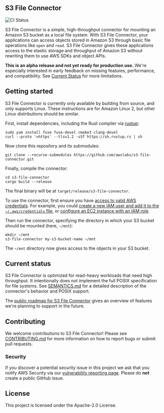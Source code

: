 ## S3 File Connector

![CI Status](https://github.com/awslabs/s3-file-connector/actions/workflows/rust.yml/badge.svg?branch=main)

S3 File Connector is a simple, high-throughput connector for mounting an Amazon S3 bucket as a local file system. With S3 File Connector, your applications can access objects stored in Amazon S3 through basic file operations like `open` and `read`. S3 File Connector gives these applications access to the elastic storage and throughput of Amazon S3 without rewriting them to use AWS SDKs and object APIs.

**This is an alpha release and not yet ready for production use.** We're especially interested in early feedback on missing features, performance, and compatibility. See [Current Status](#current-status) for more limitations.

## Getting started

S3 File Connector is currently only available by building from source, and only supports Linux. These instructions are for Amazon Linux 2, but other Linux distributions should be similar.

First, install dependencies, including the Rust compiler via [rustup](https://rustup.rs/):

    sudo yum install fuse fuse-devel cmake3 clang-devel
    curl --proto '=https' --tlsv1.2 -sSf https://sh.rustup.rs | sh

Now clone this repository and its submodules:

    git clone --recurse-submodules https://github.com/awslabs/s3-file-connector.git

Finally, compile the connector:

    cd s3-file-connector
    cargo build --release

The final binary will be at `target/release/s3-file-connector`.

To use the connector, first ensure you have [access to valid AWS credentials](https://docs.aws.amazon.com/sdkref/latest/guide/access.html). For example, you could [create a new IAM user and add it to the `~/.aws/credentials` file](https://docs.aws.amazon.com/sdkref/latest/guide/access-users.html), or [configure an EC2 instance with an IAM role](https://docs.aws.amazon.com/sdkref/latest/guide/access-iam-roles-for-ec2.html).

Then run the connector, specifying the directory in which your S3 bucket should be mounted (here, `~/mnt`):

    mkdir ~/mnt
    s3-file-connector my-s3-bucket-name ~/mnt

The `~/mnt` directory now gives access to the objects in your S3 bucket.

## Current status

S3 File Connector is optimized for read-heavy workloads that need high throughput. It intentionally does not implement the full POSIX specification for file systems. See [SEMANTICS.md](doc/SEMANTICS.md) for a detailed description of the connector's behavior and POSIX support.

The [public roadmap for S3 File Connector](https://github.com/orgs/awslabs/projects/84) gives an overview of features we're planning to support in the future.

## Contributing

We welcome contributions to S3 File Connector! Please see [CONTRIBUTING.md](CONTRIBUTING.md) for more information on how to report bugs or submit pull requests.

### Security

If you discover a potential security issue in this project we ask that you notify AWS Security via our [vulnerability reporting page](http://aws.amazon.com/security/vulnerability-reporting/). Please do **not** create a public GitHub issue.

## License

This project is licensed under the Apache-2.0 License.
